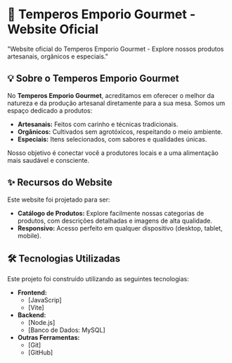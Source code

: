 # 🌿 Temperos Emporio Gourmet - Website Oficial
"Website oficial do Temperos Emporio Gourmet - Explore nossos produtos artesanais, orgânicos e especiais."

## 💡 Sobre o Temperos Emporio Gourmet

No **Temperos Emporio Gourmet**, acreditamos em oferecer o melhor da natureza e da produção artesanal diretamente para a sua mesa. Somos um espaço dedicado a produtos:

* **Artesanais:** Feitos com carinho e técnicas tradicionais.
* **Orgânicos:** Cultivados sem agrotóxicos, respeitando o meio ambiente.
* **Especiais:** Itens selecionados, com sabores e qualidades únicas.

Nosso objetivo é conectar você a produtores locais e a uma alimentação mais saudável e consciente.

## ✨ Recursos do Website

Este website foi projetado para ser:

* **Catálogo de Produtos:** Explore facilmente nossas categorias de produtos, com descrições detalhadas e imagens de alta qualidade.
* **Responsivo:** Acesso perfeito em qualquer dispositivo (desktop, tablet, mobile).

## 🛠️ Tecnologias Utilizadas

Este projeto foi construído utilizando as seguintes tecnologias:

* **Frontend:**
    * [JavaScrip]
    * [Vite]
* **Backend:**
    * [Node.js]
    * [Banco de Dados: MySQL]
* **Outras Ferramentas:**
    * [Git]
    * [GitHub]
